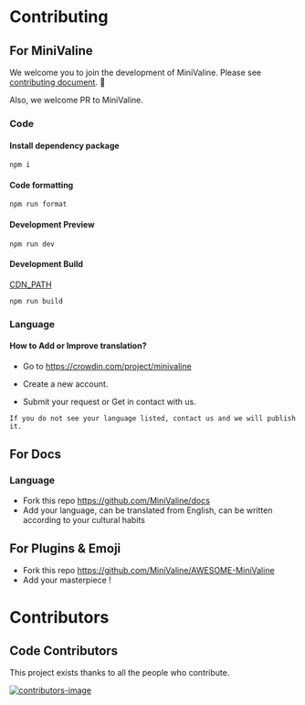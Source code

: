 # Contributing

## For MiniValine

We welcome you to join the development of MiniValine. Please see [contributing document](https://minivaline.js.org/docs/en/#/Pre-Contribute). 🤗

Also, we welcome PR to MiniValine.

### Code

#### Install dependency package

```
npm i
```

#### Code formatting

```
npm run format
```

#### Development Preview

```
npm run dev
```

#### Development Build

[CDN_PATH](https://github.com/MiniValine/MiniValine/blob/0ebc8ba03595633d1f39120c40f6d2d324dfd6ad/webpack.config.js#L6)

```
npm run build
```



### Language

#### How to Add or Improve translation?

-  Go to https://crowdin.com/project/minivaline

-  Create a new account.

-  Submit your request or Get in contact with us.

`
If you do not see your language listed, contact us and we will publish it.
`



## For Docs

### Language

+ Fork this repo <https://github.com/MiniValine/docs>
+ Add your language, can be translated from English, can be written according to your cultural habits



## For Plugins & Emoji

+ Fork this repo <https://github.com/MiniValine/AWESOME-MiniValine>
+ Add your masterpiece !





# Contributors

## Code Contributors

This project exists thanks to all the people who contribute. 


[![contributors-image](https://opencollective.com/minivaline/contributors.svg?width=890)](https://github.com/MiniValine/MiniValine/graphs/contributors)

